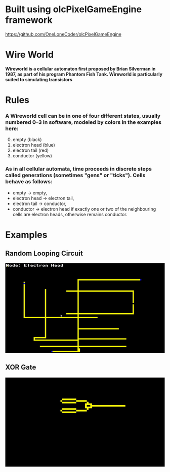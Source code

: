 # Built using olcPixelGameEngine framework
https://github.com/OneLoneCoder/olcPixelGameEngine

# Wire World
**Wireworld is a cellular automaton first proposed by Brian Silverman in 1987, 
as part of his program Phantom Fish Tank. Wireworld is particularly suited to simulating transistors**

# Rules
### A Wireworld cell can be in one of four different states, usually numbered 0–3 in software, modeled by colors in the examples here:

 0. empty (black)
 1. electron head (blue)
 2. electron tail (red)
 3. conductor (yellow)

### As in all cellular automata, time proceeds in discrete steps called generations (sometimes "gens" or "ticks"). Cells behave as follows:

 * empty → empty,
 * electron head → electron tail,
 * electron tail → conductor,
 * conductor → electron head if exactly one or two of the neighbouring cells are electron heads, otherwise remains conductor.

# Examples
## Random Looping Circuit
![](show.gif)
## XOR Gate
![](xor.gif)
